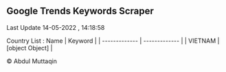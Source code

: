 

## Google Trends Keywords Scraper 
 
Last Update 14-05-2022 , 14:18:58

Country List :
 Name  | Keyword |
| ------------- | ------------- |
| VIETNAM | [object Object] |



© Abdul Muttaqin 
